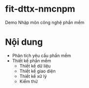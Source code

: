 # fit-dttx-nmcnpm
Demo Nhập môn công nghệ phần mềm

# Nội dung
- Phân tích yêu cầu phần mềm
- Thiết kế phần mềm
  - Thiết kế dữ liệu
  - Thiết kế giao diện
  - Thiết kế xử lý
  - Kiểm thử
